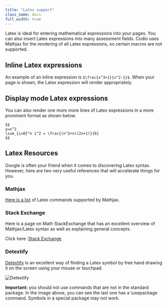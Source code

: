 ```yaml
---
title: "Latex support"
class_name: docs
full_width: true
---
```


Latex is ideal for entering mathematical expressions into your pages. You can also insert Latex expressions into many assessment fields. Codio uses Mathjax for the rendering of all Latex expressions, so certain macros are not supported. 

## Inline Latex expressions
An example of an inline expression is `$\frac{x^3+1}{x^2-1}$`. When your page is shown, the Latex expression will render appropriately.

## Display mode Latex expressions
You can also render one more more lines of Latex expressions in a more prominent format as shown below.

```
$$
y=x^2
\sum_{i=0}^n i^2 = \frac{(n^2+n)(2n+1)}{6}
$$
```

## Latex Resources
Google is often your friend when it comes to discovering Latex syntax. However, here are two very useful references that will accelerate things for you.

### Mathjax
[Here is a list](http://docs.mathjax.org/en/latest/tex.html#supported-latex-commands) of Latex commands supported by Mathjax.

### Stack Exchange
Here is a page on Math StackExchange that has an excellent overview of Mathjax/Latex syntax as well as explaining general concepts.

Click here :[Stack Exchange](https://math.meta.stackexchange.com/questions/5020/mathjax-basic-tutorial-and-quick-reference)

### Detextify
[Detextify](http://detexify.kirelabs.org/classify.html) is an excellent way of finding a Latex symbol by free hand drawing it on the screen using your mouse or touchpad. 

<img alt="Detextify" src="/img/docs/detextify.png" class="simple"/>

**Important:** you should not use commands that are not in the standard package. In the image above, you can see the last one has a \usepackage command. Symbols in a special package may not work.